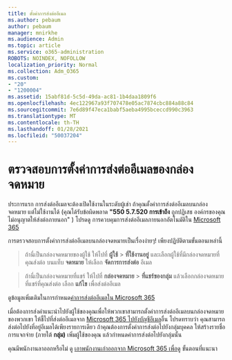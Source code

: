 ```yaml
---
title: ตั้งค่าการส่งต่ออีเมล
ms.author: pebaum
author: pebaum
manager: mnirkhe
ms.audience: Admin
ms.topic: article
ms.service: o365-administration
ROBOTS: NOINDEX, NOFOLLOW
localization_priority: Normal
ms.collection: Adm_O365
ms.custom:
- "20"
- "1200004"
ms.assetid: 15abf81d-5c5d-49da-ac81-1b4daa1809f6
ms.openlocfilehash: 4ec122967a93f707478e05ac7874cbc884a88c84
ms.sourcegitcommit: 7e6d89f47eca1babf5aeba4995bceccd990c3963
ms.translationtype: MT
ms.contentlocale: th-TH
ms.lasthandoff: 01/28/2021
ms.locfileid: "50037204"
---
```

# <a name="check-the-email-forwarding-settings-for-a-mailbox"></a>ตรวจสอบการตั้งค่าการส่งต่ออีเมลของกล่องจดหมาย

ประการแรก การส่งต่ออีเมลจะต้องเปิดใช้งานในระดับผู้เช่า ถ้าคุณตั้งค่าการส่งต่ออีเมลบนกล่องจดหมาย แต่ไม่ใช้งานได้ (คุณได้รับข้อผิดพลาด **"550 5.7.520 การเข้าถึง** ถูกปฏิเสธ องค์กรของคุณไม่อนุญาตให้ส่งต่อภายนอก" ) โปรดดู การควบคุมการส่งต่ออีเมลภายนอกอัตโนมัติใน [Microsoft 365](https://docs.microsoft.com/microsoft-365/security/office-365-security/external-email-forwarding?view=o365-worldwide)

การตรวจสอบการตั้งค่าการส่งต่ออีเมลบนกล่องจดหมายเป็นเรื่องง่ายๆ! เพียงปฏิบัติตามขั้นตอนเหล่านี้
  
> ถ้านี่เป็นกล่องจดหมายของผู้ใช้ ให้ไปที่ **ผู้ใช้** \> **ที่ใช้งานอยู่** และเลือกผู้ใช้ที่มีกล่องจดหมายที่คุณส่งต่อ บนแท็บ **จดหมาย** ให้เลือก **จัดการการส่งต่อ** อีเมล

> ถ้านี่เป็นกล่องจดหมายที่แชร์ ให้ไปที่ **กล่องจดหมาย** \> **ที่แชร์ของกลุ่ม** แล้วเลือกกล่องจดหมายที่แชร์ที่คุณส่งต่อ เลือก **แก้ไข** เพื่อส่งต่ออีเมล

ดูข้อมูลเพิ่มเติมในการกําหนด[ค่าการส่งต่ออีเมลใน Microsoft 365](https://docs.microsoft.com/microsoft-365/admin/email/configure-email-forwarding)
  
เมื่อต้องการส่งคําแนะนําไปยังผู้ใช้ของคุณเพื่อให้พวกเขาสามารถตั้งค่าการส่งต่ออีเมลบนกล่องจดหมายของพวกเขา ให้ชี้ไปที่ส่งต่ออีเมลจาก [Microsoft 365 ไปยังบัญชีอีเมล](https://support.office.com/article/Forward-email-from-Office-365-to-another-email-account-1ed4ee1e-74f8-4f53-a174-86b748ff6a0e)อื่น โปรดทราบว่า คุณสามารถส่งต่อไปยังที่อยู่อีเมลได้เพียงรายการเดียว ถ้าคุณต้องการตั้งค่าการส่งต่อไปยังกลุ่มบุคคล ให้สร้างรายชื่อการแจกจ่าย (ภายใต้ **กลุ่ม)** เพิ่มผู้ใช้ของคุณ แล้วกําหนดค่าการส่งต่อไปยังกลุ่มนั้น
  
คุณมีพนักงานลาออกหรือไม่ ดู [เอาพนักงานเก่าออกจาก Microsoft 365 เพื่อดู](https://docs.microsoft.com/microsoft-365/admin/add-users/remove-former-employee) ขั้นตอนที่แนะนา